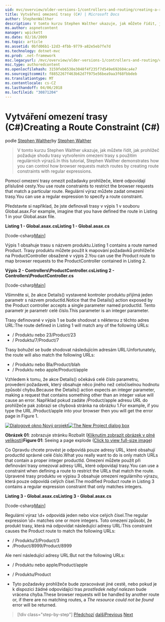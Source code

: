 ```yaml
---
uid: mvc/overview/older-versions-1/controllers-and-routing/creating-a-route-constraint-cs
title: Vytváření omezení trasy (C#) | Microsoft Docs
author: StephenWalther
description: V tomto kurzu Stephen Walther ukazuje, jak můžete řídit, jak prohlížeč požaduje shodu trasy vytvořením omezení trasy s použitím regulárních výrazů.
ms.author: aspnetcontent
manager: wpickett
ms.date: 02/16/2009
ms.topic: article
ms.assetid: 0bfd06b1-12d3-4fbb-9779-a82e5eb7fe7d
ms.technology: dotnet-mvc
ms.prod: .net-framework
msc.legacyurl: /mvc/overview/older-versions-1/controllers-and-routing/creating-a-route-constraint-cs
msc.type: authoredcontent
ms.openlocfilehash: 3159feb6538e3048f4f235f7d549e692604ca4e7
ms.sourcegitcommit: f8852267f463b62d7f975e56bea9aa3f68fbbdeb
ms.translationtype: MT
ms.contentlocale: cs-CZ
ms.lasthandoff: 04/06/2018
ms.locfileid: "30871204"
---
```

<a name="creating-a-route-constraint-c"></a><span data-ttu-id="6de3c-103">Vytváření omezení trasy (C#)</span><span class="sxs-lookup"><span data-stu-id="6de3c-103">Creating a Route Constraint (C#)</span></span>
====================
<span data-ttu-id="6de3c-104">podle [Stephen Walther](https://github.com/StephenWalther)</span><span class="sxs-lookup"><span data-stu-id="6de3c-104">by [Stephen Walther](https://github.com/StephenWalther)</span></span>

> <span data-ttu-id="6de3c-105">V tomto kurzu Stephen Walther ukazuje, jak můžete řídit, jak prohlížeč požaduje shodu trasy vytvořením omezení trasy s použitím regulárních výrazů.</span><span class="sxs-lookup"><span data-stu-id="6de3c-105">In this tutorial, Stephen Walther demonstrates how you can control how browser requests match routes by creating route constraints with regular expressions.</span></span>


<span data-ttu-id="6de3c-106">Pomocí omezení trasy omezit požadavky prohlížeče, které odpovídají příslušné cesty.</span><span class="sxs-lookup"><span data-stu-id="6de3c-106">You use route constraints to restrict the browser requests that match a particular route.</span></span> <span data-ttu-id="6de3c-107">Regulární výraz můžete zadat omezení trasy.</span><span class="sxs-lookup"><span data-stu-id="6de3c-107">You can use a regular expression to specify a route constraint.</span></span>

<span data-ttu-id="6de3c-108">Představte si například, že jste definovali trasy v výpis 1 v souboru Global.asax.</span><span class="sxs-lookup"><span data-stu-id="6de3c-108">For example, imagine that you have defined the route in Listing 1 in your Global.asax file.</span></span>

<span data-ttu-id="6de3c-109">**Listing 1 - Global.asax.cs**</span><span class="sxs-lookup"><span data-stu-id="6de3c-109">**Listing 1 - Global.asax.cs**</span></span>

[!code-csharp[Main](creating-a-route-constraint-cs/samples/sample1.cs)]

<span data-ttu-id="6de3c-110">Výpis 1 obsahuje trasu s názvem produktu.</span><span class="sxs-lookup"><span data-stu-id="6de3c-110">Listing 1 contains a route named Product.</span></span> <span data-ttu-id="6de3c-111">Trasy produktu můžete použít k mapování požadavků prohlížeče na ProductController obsažené v výpis 2.</span><span class="sxs-lookup"><span data-stu-id="6de3c-111">You can use the Product route to map browser requests to the ProductController contained in Listing 2.</span></span>

<span data-ttu-id="6de3c-112">**Výpis 2 - Controllers\ProductController.cs**</span><span class="sxs-lookup"><span data-stu-id="6de3c-112">**Listing 2 - Controllers\ProductController.cs**</span></span>

[!code-csharp[Main](creating-a-route-constraint-cs/samples/sample2.cs)]

<span data-ttu-id="6de3c-113">Všimněte si, že akce Details() vystavené kontroler produktu přijímá jeden parametr s názvem productId.</span><span class="sxs-lookup"><span data-stu-id="6de3c-113">Notice that the Details() action exposed by the Product controller accepts a single parameter named productId.</span></span> <span data-ttu-id="6de3c-114">Tento parametr je parametr celé číslo.</span><span class="sxs-lookup"><span data-stu-id="6de3c-114">This parameter is an integer parameter.</span></span>

<span data-ttu-id="6de3c-115">Trasy definované v výpis 1 se bude shodovat s některou z těchto adres URL:</span><span class="sxs-lookup"><span data-stu-id="6de3c-115">The route defined in Listing 1 will match any of the following URLs:</span></span>

- <span data-ttu-id="6de3c-116">/ Produktu nebo 23</span><span class="sxs-lookup"><span data-stu-id="6de3c-116">/Product/23</span></span>
- <span data-ttu-id="6de3c-117">/ Produktu/7</span><span class="sxs-lookup"><span data-stu-id="6de3c-117">/Product/7</span></span>

<span data-ttu-id="6de3c-118">Trasy bohužel se bude shodovat následujícím adresám URL:</span><span class="sxs-lookup"><span data-stu-id="6de3c-118">Unfortunately, the route will also match the following URLs:</span></span>

- <span data-ttu-id="6de3c-119">/ Produktu nebo Bla</span><span class="sxs-lookup"><span data-stu-id="6de3c-119">/Product/blah</span></span>
- <span data-ttu-id="6de3c-120">/ Produktu nebo apple</span><span class="sxs-lookup"><span data-stu-id="6de3c-120">/Product/apple</span></span>

<span data-ttu-id="6de3c-121">Vzhledem k tomu, že akce Details() očekává celé číslo parametru, provedení požadavek, který obsahuje něco jiného než celočíselnou hodnotu způsobí chybu.</span><span class="sxs-lookup"><span data-stu-id="6de3c-121">Because the Details() action expects an integer parameter, making a request that contains something other than an integer value will cause an error.</span></span> <span data-ttu-id="6de3c-122">Například pokud zadáte /Product/apple adresu URL do prohlížeče pak zobrazí se chybová stránka na obrázku 1.</span><span class="sxs-lookup"><span data-stu-id="6de3c-122">For example, if you type the URL /Product/apple into your browser then you will get the error page in Figure 1.</span></span>


<span data-ttu-id="6de3c-123">[![Dialogové okno Nový projekt](creating-a-route-constraint-cs/_static/image1.jpg)](creating-a-route-constraint-cs/_static/image1.png)</span><span class="sxs-lookup"><span data-stu-id="6de3c-123">[![The New Project dialog box](creating-a-route-constraint-cs/_static/image1.jpg)](creating-a-route-constraint-cs/_static/image1.png)</span></span>

<span data-ttu-id="6de3c-124">**Obrázek 01**: zobrazuje stránku Rozbalit ([Kliknutím zobrazit obrázek v plné velikosti](creating-a-route-constraint-cs/_static/image2.png))</span><span class="sxs-lookup"><span data-stu-id="6de3c-124">**Figure 01**: Seeing a page explode ([Click to view full-size image](creating-a-route-constraint-cs/_static/image2.png))</span></span>


<span data-ttu-id="6de3c-125">Co Opravdu chcete provést je odpovídá pouze adresy URL, které obsahují productId správné celé číslo.</span><span class="sxs-lookup"><span data-stu-id="6de3c-125">What you really want to do is only match URLs that contain a proper integer productId.</span></span> <span data-ttu-id="6de3c-126">Omezení můžete použít při definování trasy omezoval adresy URL, které odpovídají trasy.</span><span class="sxs-lookup"><span data-stu-id="6de3c-126">You can use a constraint when defining a route to restrict the URLs that match the route.</span></span> <span data-ttu-id="6de3c-127">Upravené trasy produktu ve výpisu 3 obsahuje omezení regulárního výrazu, která pouze odpovídá celých čísel.</span><span class="sxs-lookup"><span data-stu-id="6de3c-127">The modified Product route in Listing 3 contains a regular expression constraint that only matches integers.</span></span>

<span data-ttu-id="6de3c-128">**Listing 3 - Global.asax.cs**</span><span class="sxs-lookup"><span data-stu-id="6de3c-128">**Listing 3 - Global.asax.cs**</span></span>

[!code-csharp[Main](creating-a-route-constraint-cs/samples/sample3.cs)]

<span data-ttu-id="6de3c-129">Regulární výraz \d+ odpovídá jeden nebo více celých čísel.</span><span class="sxs-lookup"><span data-stu-id="6de3c-129">The regular expression \d+ matches one or more integers.</span></span> <span data-ttu-id="6de3c-130">Toto omezení způsobí, že produkt trasy, která má odpovídat následující adresy URL:</span><span class="sxs-lookup"><span data-stu-id="6de3c-130">This constraint causes the Product route to match the following URLs:</span></span>

- <span data-ttu-id="6de3c-131">/ Produktu/3</span><span class="sxs-lookup"><span data-stu-id="6de3c-131">/Product/3</span></span>
- <span data-ttu-id="6de3c-132">/Product/8999</span><span class="sxs-lookup"><span data-stu-id="6de3c-132">/Product/8999</span></span>

<span data-ttu-id="6de3c-133">Ale není následující adresy URL:</span><span class="sxs-lookup"><span data-stu-id="6de3c-133">But not the following URLs:</span></span>

- <span data-ttu-id="6de3c-134">/ Produktu nebo apple</span><span class="sxs-lookup"><span data-stu-id="6de3c-134">/Product/apple</span></span>
- <span data-ttu-id="6de3c-135">/ Produktu</span><span class="sxs-lookup"><span data-stu-id="6de3c-135">/Product</span></span>

- <span data-ttu-id="6de3c-136">Tyto požadavky prohlížeče bude zpracovávat jiné cestě, nebo pokud je k dispozici žádné odpovídající tras *prostředek nebyl nalezen* bude vrácena chyba.</span><span class="sxs-lookup"><span data-stu-id="6de3c-136">These browser requests will be handled by another route or, if there are no matching routes, a *The resource could not be found* error will be returned.</span></span>

> [!div class="step-by-step"]
> <span data-ttu-id="6de3c-137">[Předchozí](creating-custom-routes-cs.md)
> [další](creating-a-custom-route-constraint-cs.md)</span><span class="sxs-lookup"><span data-stu-id="6de3c-137">[Previous](creating-custom-routes-cs.md)
[Next](creating-a-custom-route-constraint-cs.md)</span></span>
